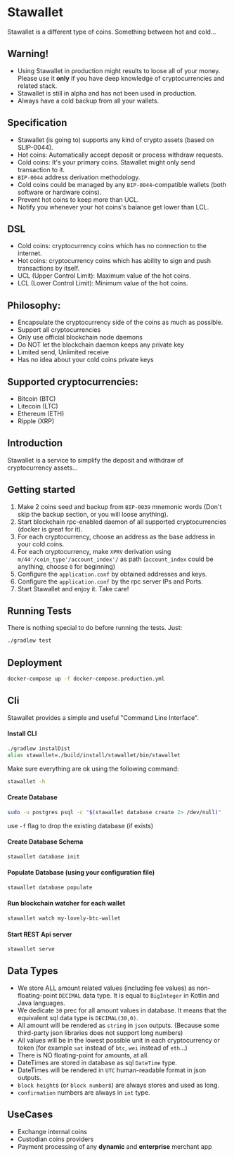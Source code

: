 # Stawallet
Stawallet is a different type of coins. Something between hot and cold...

## Warning!
* Using Stawallet in production might results to loose all of your money. Please use it **only** if you have deep knowledge of cryptocurrencies and related stack.
* Stawallet is still in alpha and has not been used in production.
* Always have a cold backup from all your wallets.

## Specification
* Stawallet (is going to) supports any kind of crypto assets (based on SLIP-0044).
* Hot coins: Automatically accept deposit or process withdraw requests.
* Cold coins: It's your primary coins. Stawallet might only send transaction to it.
* `BIP-0044` address derivation methodology.
* Cold coins could be managed by any `BIP-0044`-compatible wallets (both software or hardware coins).
* Prevent hot coins to keep more than UCL.
* Notify you whenever your hot coins's balance get lower than LCL.

## DSL
* Cold coins: cryptocurrency coins which has no connection to the internet.
* Hot coins: cryptocurrency coins which has ability to sign and push transactions by itself.
* UCL (Upper Control Limit): Maximum value of the hot coins.
* LCL (Lower Control Limit): Minimum value of the hot coins.

## Philosophy:
* Encapsulate the cryptocurrency side of the coins as much as possible.
* Support all cryptocurrencies
* Only use official blockchain node daemons
* Do NOT let the blockchain daemon keeps any private key
* Limited send, Unlimited receive
* Has no idea about your cold coins private keys

## Supported cryptocurrencies:
* Bitcoin (BTC)
* Litecoin (LTC)
* Ethereum (ETH)
* Ripple (XRP)

## Introduction
Stawallet is a service to simplify the deposit and withdraw of cryptocurrency assets...

## Getting started
1. Make 2 coins seed and backup from `BIP-0039` mnemonic words (Don't skip the backup section, or you will loose anything).
2. Start blockchain rpc-enabled daemon of all supported cryptocurrencies (docker is great for it).
3. For each cryptocurrency, choose an address as the base address in your cold coins.
4. For each cryptocurrency, make `XPRV` derivation using `m/44'/coin_type'/account_index'/` as path (`account_index` could be anything, choose `0` for beginning)
5. Configure the `application.conf` by obtained addresses and keys.
6. Configure the `application.conf` by the rpc server IPs and Ports.
7. Start Stawallet and enjoy it. Take care!

## Running Tests
There is nothing special to do before running the tests. Just:
```bash
./gradlew test
```

## Deployment
```bash
docker-compose up -f docker-compose.production.yml
```

## Cli
Stawallet provides a simple and useful "Command Line Interface".

#### Install CLI
```bash
./gradlew instalDist
alias stawallet=./build/install/stawallet/bin/stawallet
```

Make sure everything are ok using the following command:
```bash
stawallet -h
```

#### Create Database
```bash
sudo -u postgres psql -c "$(stawallet database create 2> /dev/null)"
```

use `-f` flag to drop the existing database (if exists)

#### Create Database Schema
```bash
stawallet database init
```

#### Populate Database (using your configuration file)
```bash
stawallet database populate
```

#### Run blockchain watcher for each wallet
```bash
stawallet watch my-lovely-btc-wallet
```

#### Start REST Api server
```bash
stawallet serve
```

## Data Types
* We store ALL amount related values (including fee values) as non-floating-point `DECIMAL` data type. It is equal to `BigInteger` in Kotlin and Java languages.
* We dedicate `30` prec for all amount values in database. It means that the equivalent sql data type is `DECIMAL(30,0)`. 
* All amount will be rendered as `string` in `json` outputs. (Because some third-party json libraries does not support long numbers)
* All values will be in the lowest possible unit in each cryptocurrency or token (for example `sat` instead of `btc`, `wei` instead of `eth`...)
* There is NO floating-point for amounts, at all.
* DateTimes are stored in database as sql `DateTime` type.
* DateTimes will be rendered in `UTC` human-readable format in json outputs.
* `block height`s (or `block number`s) are always stores and used as long.
* `confirmation` numbers are always in `int` type.

## UseCases
* Exchange internal coins
* Custodian coins providers
* Payment processing of any **dynamic** and **enterprise** merchant app

